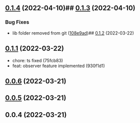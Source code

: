

## [0.1.4](https://github.com/DiaKEM/dexcom-api-client/compare/0.1.3...0.1.4) (2022-04-10)## [0.1.3](https://github.com/DiaKEM/dexcom-api-client/compare/0.1.2...0.1.3) (2022-04-10)


### Bug Fixes

* lib folder removed from git ([108e9ad](https://github.com/DiaKEM/dexcom-api-client/commit/108e9ad814b9bad6544f1e4ea8706fd4ce3fc0e3))## [0.1.2](https://github.com/DiaKEM/dexcom-api-client/compare/0.1.1...0.1.2) (2022-03-22)

## [0.1.1](https://github.com/DiaKEM/dexcom-api-client/compare/0.1.0...0.1.1) (2022-03-22)
* chore: ts fixed (75fcb83)
* feat: observer feature implemented (930f1d1)
 
## [0.0.6](https://github.com/DiaKEM/dexcom-api-client/compare/0.0.5...0.0.6) (2022-03-21)

## [0.0.5](https://github.com/DiaKEM/dexcom-api-client/compare/0.0.4...0.0.5) (2022-03-21)

## 0.0.4 (2022-03-21)